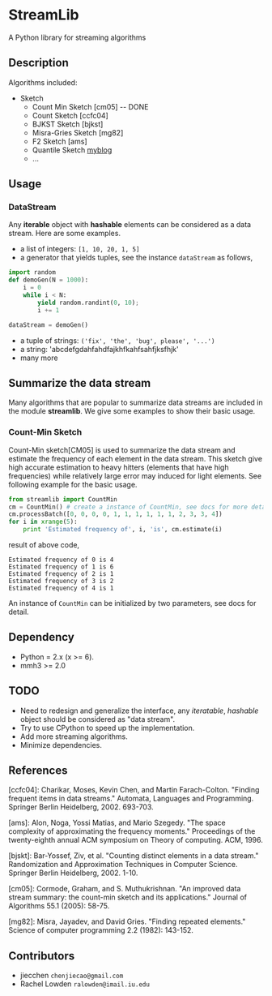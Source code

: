 StreamLib
=========

A Python library for streaming algorithms

## Description
Algorithms included:

   * Sketch
	  * Count Min Sketch [cm05] -- DONE
	  * Count Sketch [ccfc04]
	  * BJKST Sketch [bjkst]
	  * Misra-Gries Sketch [mg82]
	  * F2 Sketch [ams]
	  * Quantile Sketch [myblog]
	  * ...

## Usage
### DataStream
Any **iterable** object with **hashable** elements can be considered as a data stream. Here are some examples.

+ a list of integers: `[1, 10, 20, 1, 5]`
+ a generator that yields tuples, see the instance `dataStream` as follows,

~~~python
import random
def demoGen(N = 1000):
    i = 0
    while i < N:
        yield random.randint(0, 10);
        i += 1

dataStream = demoGen()
~~~
+ a tuple of strings: `('fix', 'the', 'bug', please', '...')`
+ a string: 'abcdefgdahfahdfajkhfkahfsahfjksfhjk'
+ many more

## Summarize the data stream
Many algorithms that are popular to summarize data streams are included
in the module **streamlib**. We give some examples to show their basic usage.

### Count-Min Sketch
Count-Min sketch[CM05] is used to summarize the data stream and estimate the frequency of each element in the data stream. This sketch give high accurate estimation to heavy hitters (elements that have high frequencies) while relatively large error may induced for light elements. See following example for the basic usage.

~~~python
from streamlib import CountMin
cm = CountMin() # create a instance of CountMin, see docs for more detail
cm.processBatch([0, 0, 0, 0, 1, 1, 1, 1, 1, 1, 2, 3, 3, 4])
for i in xrange(5):
    print 'Estimated frequency of', i, 'is', cm.estimate(i)
~~~
result of above code,

	Estimated frequency of 0 is 4
	Estimated frequency of 1 is 6
	Estimated frequency of 2 is 1
	Estimated frequency of 3 is 2
	Estimated frequency of 4 is 1


An instance of `CountMin` can be initialized by two parameters, see docs for detail.

## Dependency

  * Python = 2.x (x >= 6).
  * mmh3 >= 2.0


## TODO
- Need to redesign and generalize the interface, any *iteratable*, *hashable* object should be considered as "data stream".
- Try to use CPython to speed up the implementation.
- Add more streaming algorithms.
- Minimize dependencies.

## References
[ccfc04]: Charikar, Moses, Kevin Chen, and Martin Farach-Colton. "Finding frequent items in data streams." Automata, Languages and Programming. Springer Berlin Heidelberg, 2002. 693-703.

[ams]: Alon, Noga, Yossi Matias, and Mario Szegedy. "The space complexity of approximating the frequency moments." Proceedings of the twenty-eighth annual ACM symposium on Theory of computing. ACM, 1996.

[bjskt]: Bar-Yossef, Ziv, et al. "Counting distinct elements in a data stream." Randomization and Approximation Techniques in Computer Science. Springer Berlin Heidelberg, 2002. 1-10.

[cm05]: Cormode, Graham, and S. Muthukrishnan. "An improved data stream summary: the count-min sketch and its applications." Journal of Algorithms 55.1 (2005): 58-75.

[mg82]: Misra, Jayadev, and David Gries. "Finding repeated elements." Science of computer programming 2.2 (1982): 143-152.

[myblog]: http://jiecchen.github.io/blog/2014/08/13/quantile-sketch/

## Contributors

  * jiecchen `chenjiecao@gmail.com`
  * Rachel Lowden `ralowden@imail.iu.edu`
